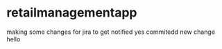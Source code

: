 # retailmanagementapp


making some changes for jira to get notified
yes commitedd new change
hello

